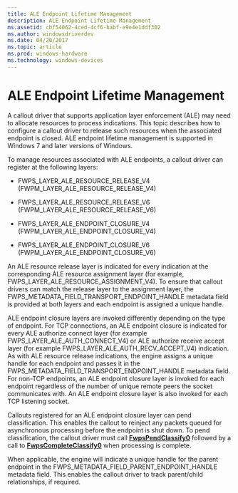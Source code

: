 ```yaml
---
title: ALE Endpoint Lifetime Management
description: ALE Endpoint Lifetime Management
ms.assetid: cbf54062-4ced-4cf6-babf-e9e4e1ddf302
ms.author: windowsdriverdev
ms.date: 04/20/2017
ms.topic: article
ms.prod: windows-hardware
ms.technology: windows-devices
---
```


# ALE Endpoint Lifetime Management


A callout driver that supports application layer enforcement (ALE) may need to allocate resources to process indications. This topic describes how to configure a callout driver to release such resources when the associated endpoint is closed. ALE endpoint lifetime management is supported in Windows 7 and later versions of Windows.

To manage resources associated with ALE endpoints, a callout driver can register at the following layers:

-   FWPS\_LAYER\_ALE\_RESOURCE\_RELEASE\_V4 (FWPM\_LAYER\_ALE\_RESOURCE\_RELEASE\_V4)

-   FWPS\_LAYER\_ALE\_RESOURCE\_RELEASE\_V6 (FWPM\_LAYER\_ALE\_RESOURCE\_RELEASE\_V6)

-   FWPS\_LAYER\_ALE\_ENDPOINT\_CLOSURE\_V4 (FWPM\_LAYER\_ALE\_ENDPOINT\_CLOSURE\_V4)

-   FWPS\_LAYER\_ALE\_ENDPOINT\_CLOSURE\_V6 (FWPM\_LAYER\_ALE\_ENDPOINT\_CLOSURE\_V6)

An ALE resource release layer is indicated for every indication at the corresponding ALE resource assignment layer (for example, FWPS\_LAYER\_ALE\_RESOURCE\_ASSIGNMENT\_V4). To ensure that callout drivers can match the release layer to the assignment layer, the FWPS\_METADATA\_FIELD\_TRANSPORT\_ENDPOINT\_HANDLE metadata field is provided at both layers and each endpoint is assigned a unique handle.

ALE endpoint closure layers are invoked differently depending on the type of endpoint. For TCP connections, an ALE endpoint closure is indicated for every ALE authorize connect layer (for example FWPS\_LAYER\_ALE\_AUTH\_CONNECT\_V4) or ALE authorize receive accept layer (for example FWPS\_LAYER\_ALE\_AUTH\_RECV\_ACCEPT\_V4) indication. As with ALE resource release indications, the engine assigns a unique handle for each endpoint and passes it in the FWPS\_METADATA\_FIELD\_TRANSPORT\_ENDPOINT\_HANDLE metadata field. For non-TCP endpoints, an ALE endpoint closure layer is invoked for each endpoint regardless of the number of unique remote peers the socket communicates with. An ALE endpoint closure layer is also invoked for each TCP listening socket.

Callouts registered for an ALE endpoint closure layer can pend classification. This enables the callout to reinject any packets queued for asynchronous processing before the endpoint is shut down. To pend classification, the callout driver must call [**FwpsPendClassify0**](https://msdn.microsoft.com/library/windows/hardware/ff551197) followed by a call to [**FwpsCompleteClassify0**](https://msdn.microsoft.com/library/windows/hardware/ff551150) when processing is complete.

When applicable, the engine will indicate a unique handle for the parent endpoint in the FWPS\_METADATA\_FIELD\_PARENT\_ENDPOINT\_HANDLE metadata field. This enables the callout driver to track parent/child relationships, if required.

 

 





